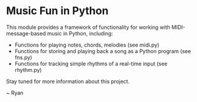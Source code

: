 Music Fun in Python
===================

This module provides a framework of functionality for working
with MIDI-message-based music in Python, including:

* Functions for playing notes, chords, melodies (see midi.py)
* Functions for storing and playing back a song as a Python program (see fns.py)
* Functions for tracking simple rhythms of a real-time input (see rhythm.py)

Stay tuned for more information about this project.

~ Ryan


